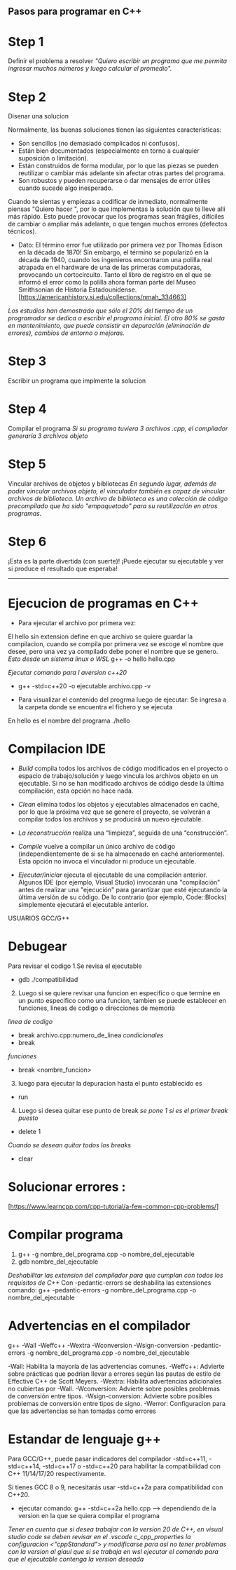 ## Pasos para programar en C++

# Step 1
 Definir el problema a resolver
*"Quiero escribir un programa que me permita ingresar muchos números y luego calcular el promedio".*

# Step 2
 Disenar una solucion

Normalmente, las buenas soluciones tienen las siguientes características:

- Son sencillos (no demasiado complicados ni confusos).
- Están bien documentados (especialmente en torno a cualquier suposición o limitación).
- Están construidos de forma modular, por lo que las piezas se pueden reutilizar o cambiar más adelante sin afectar otras partes del programa.
- Son robustos y pueden recuperarse o dar mensajes de error útiles cuando sucede algo inesperado.

Cuando te sientas y empiezas a codificar de inmediato, normalmente piensas "Quiero hacer <algo>", por lo que implementas la solución que te lleve allí más rápido. Esto puede provocar que los programas sean frágiles, difíciles de cambiar o ampliar más adelante, o que tengan muchos errores (defectos técnicos).

- Dato:  El término error fue utilizado por primera vez por Thomas Edison en la década de 1870! Sin embargo, el término se popularizó en la década de 1940, cuando los ingenieros encontraron una polilla real atrapada en el hardware de una de las primeras computadoras, provocando un cortocircuito. Tanto el libro de registro en el que se informó el error como la polilla ahora forman parte del Museo Smithsonian de Historia Estadounidense. [https://americanhistory.si.edu/collections/nmah_334663]


*Los estudios han demostrado que sólo el 20% del tiempo de un programador se dedica a escribir el programa inicial. El otro 80% se gasta en mantenimiento, que puede consistir en depuración (eliminación de errores), cambios de entorno  o mejoras.*

# Step 3
 Escribir un programa que implmente la solucion

# Step 4
 Compilar el programa
*Si su programa tuviera 3 archivos .cpp, el compilador generaría 3 archivos objeto*
# Step 5
Vincular archivos de objetos y bibliotecas
*En segundo lugar, además de poder vincular archivos objeto, el vinculador también es capaz de vincular archivos de biblioteca. Un archivo de biblioteca es una colección de código precompilado que ha sido "empaquetado" para su reutilización en otros programas.*

# Step 6
¡Esta es la parte divertida (con suerte)! ¡Puede ejecutar su ejecutable y ver si produce el resultado que esperaba!



------

# Ejecucion de programas en C++

- Para ejecutar el archivo por primera vez:

El hello sin extension define en que archivo se quiere guardar la compilacion, cuando se compila por primera vez se escoge el nombre que desee, pero una vez ya compilado debe poner el nombre que se genero.
*Esto desde un sistema linux o WSL*
g++ -o hello hello.cpp

*Ejecutar comando para l aversion c++20*
 - g++ -std=c++20 -o ejecutable archivo.cpp -v

- Para visualizar el contenido del progrma luego de ejecutar:
Se ingresa a la carpeta donde se encuentra el fichero y se ejecuta 

En hello es el nombre del programa 
./hello


# Compilacion IDE
- *Build* compila todos los archivos de código modificados en el proyecto o espacio de trabajo/solución y luego vincula los archivos objeto en un ejecutable. Si no se han modificado archivos de código desde la última compilación, esta opción no hace nada.

- *Clean* elimina todos los objetos y ejecutables almacenados en caché, por lo que la próxima vez que se genere el proyecto, se volverán a compilar todos los archivos y se producirá un nuevo ejecutable.

- *La reconstrucción* realiza una “limpieza”, seguida de una “construcción”.

- *Compile* vuelve a compilar un único archivo de código (independientemente de si se ha almacenado en caché anteriormente). Esta opción no invoca el vinculador ni produce un ejecutable.

- *Ejecutar/iniciar* ejecuta el ejecutable de una compilación anterior. Algunos IDE (por ejemplo, Visual Studio) invocarán una "compilación" antes de realizar una "ejecución" para garantizar que esté ejecutando la última versión de su código. De lo contrario (por ejemplo, Code::Blocks) simplemente ejecutará el ejecutable anterior.

USUARIOS  GCC/G++

# Debugear 
Para revisar el codigo 
 1.Se revisa el ejecutable
 - gdb ./compatibilidad

 2. Luego si se quiere revisar una funcion en especifico o que termine en un punto especifico como una funcion, tambien se puede establecer en funciones, lineas de codigo o direcciones de memoria
 
 *linea de codigo*
 - break archivo.cpp:numero_de_linea
*condicionales*
 - break <funcion if condicion>

 *funciones*
 - break <nombre_funcion>

 3. luego para ejecutar la depuracion hasta el punto establecido es 
 - run

 4. Luego si desea quitar ese punto de break
 *se pone 1 si es el primer break puesto*
 - delete 1

 *Cuando se desean quitar todos los breaks*
 - clear

# Solucionar errores :
[https://www.learncpp.com/cpp-tutorial/a-few-common-cpp-problems/]

# Compilar programa 
1. g++ -g nombre_del_programa.cpp -o nombre_del_ejecutable
2. gdb nombre_del_ejecutable

*Deshabilitar las extension del compilador para que cumplan con todos los requisitos de C++*
Con -pedantic-errors se deshabilita las extensiones
comando: g++ -pedantic-errors -g nombre_del_programa.cpp -o nombre_del_ejecutable


# Advertencias en el compilador 
g++ -Wall -Weffc++ -Wextra -Wconversion -Wsign-conversion -pedantic-errors -g nombre_del_programa.cpp -o nombre_del_ejecutable

-Wall: Habilita la mayoría de las advertencias comunes.
-Weffc++: Advierte sobre prácticas que podrían llevar a errores según las pautas de estilo de Effective C++ de Scott Meyers.
-Wextra: Habilita advertencias adicionales no cubiertas por -Wall.
-Wconversion: Advierte sobre posibles problemas de conversión entre tipos.
-Wsign-conversion: Advierte sobre posibles problemas de conversión entre tipos de signo.
-Werror: Configuracion para que las advertencias se han tomadas como errores

# Estandar de lenguaje g++

Para GCC/G++, puede pasar indicadores del compilador -std=c++11, -std=c++14, -std=c++17 o -std=c++20 para habilitar la compatibilidad con C++ 11/14/17/20 respectivamente. 

Si tienes GCC 8 o 9, necesitarás usar -std=c++2a para compatibilidad con C++20.

- ejecutar comando:  g++ -std=c++2a hello.cpp --> dependiendo de la version en la que se quiera compilar el programa

*Tener en cuenta que si desea trabajar con la version 20 de C++, en visual studio code se deben revisar en el .vscode c_cpp_properties la configuracion <"cppStandard"> y modificarse para asi no tener problemas con la version al giaul que si se trabaja en wsl ejecutar el comando para que el ejecutable contenga la version deseada*